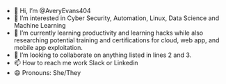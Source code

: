 - 👋 Hi, I’m @AveryEvans404
- 👀 I’m interested in Cyber Security, Automation, Linux, Data Science and Machine Learning
- 🌱 I’m currently learning productivity and learning hacks while also researching potential training and certifications for cloud, web app, and mobile app exploitation.
- 💞️ I’m looking to collaborate on anything listed in lines 2 and 3.
- 📫 How to reach me work Slack or Linkedin
- 😄 Pronouns: She/They

<!---
AveryEvans404/AveryEvans404 is a ✨ special ✨ repository because its `README.md` (this file) appears on your GitHub profile.
You can click the Preview link to take a look at your changes.
--->

